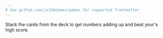 ```yaml
---
# See github.com/js13kGames/games for supported frontmatter
---
```

Stack the cards from the deck to get numbers adding up and beat your's high score.